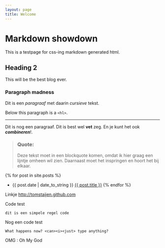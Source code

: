 ```yaml
---
layout: page
title: Welcome
---
```


# Markdown showdown
This is a testpage for css-ing markdown generated html.
## Heading 2
This will be the best blog ever.

### Paragraph madness
Dit is een *paragraaf* met daarin *cursieve* tekst.

Below this paragraph is a `<hl>`.

---

Dit is nog een paragraaf. Dit is best wel **vet** zeg. En je kunt het ook ***combineren***!.

> ### Quote:
> Deze tekst moet in een blockquote komen, omdat ik hier graag een lijntje omheen wil zien.
> Daarnaast moet het inspringen en hoort het bij elkaar. 

{% for post in site.posts %}
+ {{ post.date | date_to_string }} [{{ post.title }}]({{post.url}})
{% endfor %}

Linkje <http://tomstaijen.github.com>

Code test

`dit is een simpele regel code`

Nog een code test

    What happens now? <can><i><just> type anything?
	
OMG
:	Oh My God